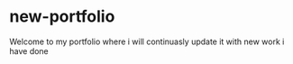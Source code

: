 # new-portfolio
Welcome to my portfolio where i will continuasly update it with new work i have done
